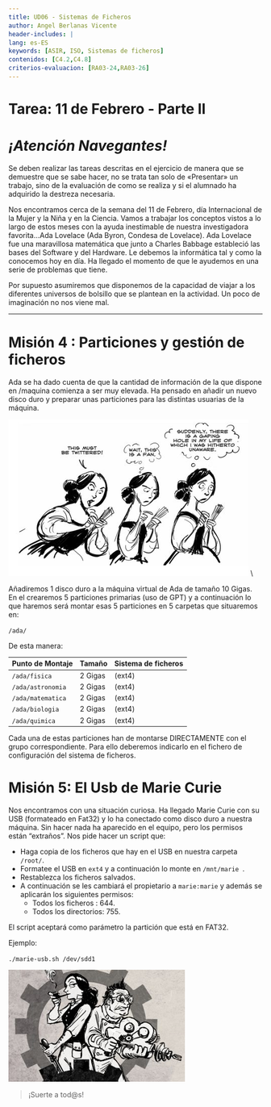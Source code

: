 ```yaml
---
title: UD06 - Sistemas de Ficheros
author: Angel Berlanas Vicente
header-includes: |
lang: es-ES
keywords: [ASIR, ISO, Sistemas de ficheros]
contenidos: [C4.2,C4.8]
criterios-evaluacion: [RA03-24,RA03-26]
---
```


# Tarea: 11 de Febrero - Parte II

# _¡Atención Navegantes!_
Se deben realizar las tareas descritas en el ejercicio de manera que se demuestre que se sabe hacer, no se trata tan solo de «Presentar» un trabajo, sino de la evaluación de como se realiza y si el alumnado ha adquirido la destreza necesaria.

Nos encontramos cerca de la semana del 11 de Febrero, día Internacional de la Mujer y la Niña y en la Ciencia. Vamos a trabajar los conceptos vistos a lo largo de estos meses con la ayuda inestimable de nuestra investigadora favorita...Ada Lovelace (Ada Byron, Condesa de Lovelace). 
Ada Lovelace fue una maravillosa matemática que junto a Charles Babbage estableció las bases del Software y del Hardware. Le debemos la informática tal y como la conocemos hoy en día. Ha llegado el momento de que le ayudemos en una serie de problemas que tiene.

Por supuesto asumiremos que disponemos de la capacidad de viajar a los diferentes universos de bolsillo que se plantean en la actividad. Un poco de imaginación no nos viene mal.

----

# Misión 4 : Particiones y gestión de ficheros

Ada se ha dado cuenta de que la cantidad de información de la que dispone en /maquina comienza a ser muy elevada. Ha pensado en añadir un  nuevo disco duro y preparar unas particiones para las distintas usuarias de la máquina. 

![Ada 03](11DeFebrero_Ada/ada03.png)
\ 

Añadiremos 1 disco duro a la máquina virtual de Ada de tamaño 10 Gigas. En el crearemos 5 particiones primarias (uso de GPT) y a continuación lo que haremos será montar esas 5 particiones en 5 carpetas que situaremos en: 

`/ada/`

De esta manera:

| Punto de Montaje | Tamaño | Sistema de ficheros |
|------------------|--------|---------------------|
| `/ada/fisica`    | 2 Gigas |(ext4) | 
| `/ada/astronomia`|  2 Gigas | (ext4) |
| `/ada/matematica`| 2 Gigas | (ext4) |
| `/ada/biologia`  |2 Gigas | (ext4) |
| `/ada/quimica`   | 2 Gigas | (ext4) |


Cada una de estas particiones han de montarse DIRECTAMENTE con el grupo correspondiente. Para ello deberemos indicarlo en  el fichero de configuración del sistema de ficheros.

# Misión 5: El Usb de Marie Curie

Nos encontramos con una situación curiosa. Ha llegado Marie Curie con su USB (formateado en Fat32) y lo ha conectado como disco duro a nuestra máquina. Sin hacer nada ha aparecido en el equipo, pero los permisos están “extraños”. Nos pide hacer un script que:

* Haga copia de los ficheros que hay en el USB en nuestra carpeta `/root/`.
* Formatee el USB en `ext4` y a continuación lo monte en `/mnt/marie `.
* Restablezca los ficheros salvados.
* A continuación se les cambiará el propietario a `marie:marie` y además se aplicarán los siguientes permisos:
  * Todos los ficheros : 644.
  * Todos los directorios: 755.

El script aceptará como parámetro la partición que está en FAT32.

Ejemplo:

`./marie-usb.sh /dev/sdd1 `

![Ada 04](11DeFebrero_Ada/ada04.png)

>¡Suerte a tod@s!